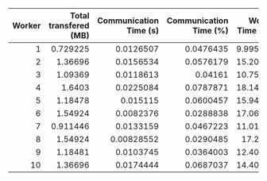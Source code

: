 |   Worker |   Total transfered (MB) |   Communication Time (s) |   Communication Time (%) |   Work Time (s) |   Work Time (%) |   Other Time (s) |   Other Time (%) |
|---------:|------------------------:|-------------------------:|-------------------------:|----------------:|----------------:|-----------------:|-----------------:|
|        1 |                0.729225 |               0.0126507  |                0.0476435 |         9.99523 |         37.6427 |         16.545   |          62.3097 |
|        2 |                1.36696  |               0.0156534  |                0.0576179 |        15.2089  |         55.9817 |         11.943   |          43.9607 |
|        3 |                1.09369  |               0.0118613  |                0.04161   |        10.7557  |         37.7313 |         17.7384  |          62.2271 |
|        4 |                1.6403   |               0.0225084  |                0.0787871 |        18.1466  |         63.5192 |         10.3995  |          36.402  |
|        5 |                1.18478  |               0.015115   |                0.0600457 |        15.9424  |         63.3326 |          9.21501 |          36.6074 |
|        6 |                1.54924  |               0.0082376  |                0.0288838 |        17.0615  |         59.8234 |         11.45    |          40.1477 |
|        7 |                0.911446 |               0.0133159  |                0.0467223 |        11.0181  |         38.6599 |         17.4687  |          61.2934 |
|        8 |                1.54924  |               0.00828552 |                0.0290485 |        17.229   |         60.404  |         11.2857  |          39.567  |
|        9 |                1.18481  |               0.0103745  |                0.0364003 |        12.4051  |         43.5247 |         16.0858  |          56.4389 |
|       10 |                1.36696  |               0.0174444  |                0.0687037 |        14.4076  |         56.7434 |         10.9657  |          43.1879 |